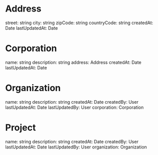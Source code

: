 # Address
street: string
city: string
zipCode: string
countryCode: string
createdAt: Date
lastUpdatedAt: Date

# Corporation
name: string
description: string
address: Address
createdAt: Date
lastUpdatedAt: Date

# Organization
name: string
description: string
createdAt: Date
createdBy: User
lastUpdatedAt: Date
lastUpdatedBy: User
corporation: Corporation

# Project
name: string
description: string
createdAt: Date
createdBy: User
lastUpdatedAt: Date
lastUpdatedBy: User
organization: Organization
